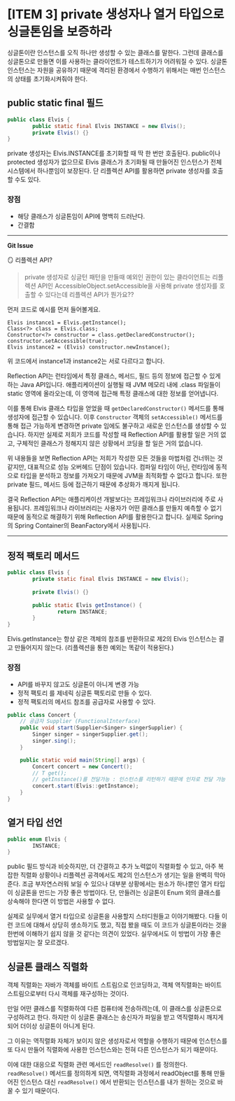 # [ITEM 3] private 생성자나 열거 타입으로 싱글톤임을 보증하라

싱글톤이란 인스턴스를 오직 하나만 생성할 수 있는 클래스를 말한다.  그런데 클래스를 싱글톤으로 만들면 이를 사용하는 클라이언트가 테스트하기가 어려워질 수 있다. 싱글톤 인스턴스는 자원을 공유하기 때문에 격리된 환경에서 수행하기 위해서는 매번 인스턴스의 상태를 초기화시켜줘야 한다.

## public static final 필드

```java
public class Elvis {
		public static final Elvis INSTANCE = new Elvis();
		private Elvis() {}
}
```

private 생성자는 Elvis.INSTANCE를 초기화할 때 딱 한 번만 호출된다. public이나 protected 생성자가 없으므로 Elvis 클래스가 초기화될 때 만들어진 인스턴스가 전체 시스템에서 하나뿐임이 보장된다. 단 리플렉션 API를 활용하면 private 생성자를 호출할 수도 있다.

### 장점

- 해당 클래스가 싱글톤임이 API에 명백히 드러난다.
- 간결함

---
**Git Issue**

🪞 리플렉션 API?

> private 생성자로 싱글턴 패턴을 만들때 예외인 권한이 있는 클라이언트는 리플렉션 API인 AccessibleObject.setAccessible을 사용해 private 생성자를 호출할 수 있다는데 리플렉션 API가 뭔가요??
>

먼저 코드로 예시를 먼저 들어볼게요.

```
Elvis instance1 = Elvis.getInstance();
Class<?> class = Elvis.class;
Constructor<?> constructor = class.getDeclaredConstructor();
constructor.setAccessible(true);
Elvis instance2 = (Elvis) constructor.newInstance();
```

위 코드에서 instance1과 instance2는 서로 다르다고 합니다.

Reflection API는 런타임에서 특정 클래스, 메서드, 필드 등의 정보에 접근할 수 있게 하는 Java API입니다. 애플리케이션이 실행될 때 JVM 메모리 내에 .class 파일들이 static 영역에 올라오는데, 이 영역에 접근해 특정 클래스에 대한 정보를 얻어냅니다.

이를 통해 Elvis 클래스 타입을 얻었을 때 `getDeclaredConstructor()` 메서드를 통해 생성자에 접근할 수 있습니다. 이후 `Constructor` 객체의 `setAccessible()` 메서드를 통해 접근 가능하게 변경하면 private 임에도 불구하고 새로운 인스턴스를 생성할 수 있습니다. 하지만 실제로 저희가 코드를 작성할 때 Reflection API를 활용할 일은 거의 없고, 구체적인 클래스가 정해지지 않은 상황에서 코딩을 할 일은 거의 없습니다.

위 내용들을 보면 Reflection API는 저희가 작성한 모든 것들을 마법처럼 건너뛰는 것 같지만, 대표적으로 성능 오버헤드 단점이 있습니다. 컴파일 타임이 아닌, 런타임에 동적으로 타입을 분석하고 정보를 가져오기 때문에 JVM을 최적화할 수 없다고 합니다. 또한 private 필드, 메서드 등에 접근하기 때문에 추상화가 깨지게 됩니다.

결국 Reflection API는 애플리케이션 개발보다는 프레임워크나 라이브러리에 주로 사용됩니다. 프레임워크나 라이브러리는 사용자가 어떤 클래스를 만들지 예측할 수 없기 때문에 동적으로 해결하기 위해 Reflection API를 활용한다고 합니다. 실제로 Spring의 Spring Container의 BeanFactory에서 사용됩니다.

---

## 정적 팩토리 메서드

```java
public class Elvis {
		private static final Elvis INSTANCE = new Elvis();
		
		private Elvis() {}
		
		public static Elvis getInstance() {
				return INSTANCE;
		}
}
```

Elvis.getInstance는 항상 같은 객체의 참조를 반환하므로 제2의 Elvis 인스턴스는 결고 만들어지지 않는다. (리플렉션을 통한 예외는 똑같이 적용된다.)

### 장점

- API를 바꾸지 않고도 싱글톤이 아니게 변경 가능
- 정적 팩토리 를 제네릭 싱글톤 팩토리로 만들 수 있다.
- 정적 팩토리의 메서드 참조를 공급자로 사용할 수 있다.

```java
public class Concert {
    // 공급자 Supplier (FunctionalInterface)
    public void start(Supplier<Singer> singerSupplier) {
        Singer singer = singerSupplier.get();
        singer.sing();
    }

    public static void main(String[] args) {
        Concert concert = new Concert();
        // T get();
        // getInstance()를 전달가능 : 인스턴스를 리턴하기 때문에 인자로 전달 가능
        concert.start(Elvis::getInstance);
    }
}
```

## 열거 타입 선언

```java
public enum Elvis {
		INSTANCE;
}
```

public 필드 방식과 비슷하지만, 더 간결하고 추가 노력없이 직렬화할 수 있고, 아주 복잡한 직렬화 상황이나 리플렉션 공격에서도 제2의 인스턴스가 생기는 일을 완벽히 막아준다. 조금 부자연스러워 보일 수 있으나 대부분 상황에서는 원소가 하나뿐인 열거 타입이 싱글톤을 만드는 가장 좋은 방법이다. 단, 만들려는 싱글톤이 Enum 외의 클래스를 상속해야 한다면 이 방법은 사용할 수 없다.

실제로 실무에서 열거 타입으로 싱글톤을 사용할지 스터디원들고 이야기해봤다. 다들 이런 코드에 대해서 상당히 생소하기도 했고, 직접 봤을 때도
이 코드가 싱글톤이라는 것을 한번에 이해하기 쉽지 않을 것 같다는 의견이 있었다. 실무에서도 이 방법이 가장 좋은 방법일지는 잘 모르겠다.

## 싱글톤 클래스 직렬화

객체 직렬화는 자바가 객체를 바이트 스트림으로 인코딩하고, 객체 역직렬화는 바이트 스트림으로부터 다시 객체를 재구성하는 것이다.

만일 어떤 클래스를 직렬화하여 다른 컴퓨터에 전송하려는데, 이 클래스를 싱글톤으로 구성하려고 한다. 하지만 이 싱글톤 클래스는 송신자가 파일을 받고 역직렬화시 깨지게 되어 더이상 싱글톤이 아니게 된다.

그 이유는 역직렬화 자체가 보이지 않은 생성자로서 역할을 수행하기 때문에 인스턴스를 또 다시 만들어 직렬화에 사용한 인스턴스와는 전혀 다른 인스턴스가 되기 때문이다.

이에 대한 대응으로 직렬화 관련 메서드인 `readResolve()` 를 정의한다. `readResolve()` 메서드를 정의하게 되면, 역직렬화 과정에서 readObject를 통해 만들어진 인스턴스 대신 `readResolve()` 에서 반환되는 인스턴스를 내가 원하는 것으로 바꿀 수 있기 때문이다.
